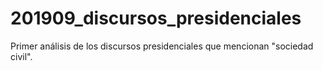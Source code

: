 # 201909_discursos_presidenciales
Primer análisis de los discursos presidenciales que mencionan "sociedad civil".
